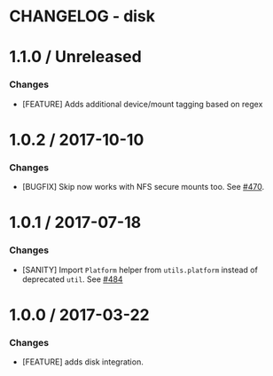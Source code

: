 # CHANGELOG - disk

1.1.0 / Unreleased
==================

### Changes

* [FEATURE] Adds additional device/mount tagging based on regex

1.0.2 / 2017-10-10
==================

### Changes

* [BUGFIX] Skip now works with NFS secure mounts too. See [#470][].

1.0.1 / 2017-07-18
==================

### Changes

* [SANITY] Import `Platform` helper from `utils.platform` instead of deprecated `util`. See [#484][]

1.0.0 / 2017-03-22
==================

### Changes

* [FEATURE] adds disk integration.

<!--- The following link definition list is generated by PimpMyChangelog --->
[#470]: https://github.com/DataDog/integrations-core/issues/470
[#484]: https://github.com/DataDog/integrations-core/issues/484
